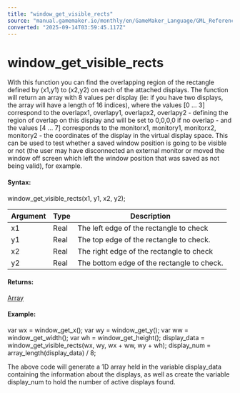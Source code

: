 ```yaml
---
title: "window_get_visible_rects"
source: "manual.gamemaker.io/monthly/en/GameMaker_Language/GML_Reference/Cameras_And_Display/The_Game_Window/window_get_visible_rects.htm"
converted: "2025-09-14T03:59:45.117Z"
---
```


# window\_get\_visible\_rects

With this function you can find the overlapping region of the rectangle defined by (x1,y1) to (x2,y2) on each of the attached displays. The function will return an array with 8 values per display (ie: if you have two displays, the array will have a length of 16 indices), where the values \[0 ... 3\] correspond to the overlapx1, overlapy1, overlapx2, overlapy2 - defining the region of overlap on this display and will be set to 0,0,0,0 if no overlap - and the values \[4 ... 7\] corresponds to the monitorx1, monitory1, monitorx2, monitory2 - the coordinates of the display in the virtual display space. This can be used to test whether a saved window position is going to be visible or not (the user may have disconnected an external monitor or moved the window off screen which left the window position that was saved as not being valid), for example.

#### Syntax:

window\_get\_visible\_rects(x1, y1, x2, y2);

| Argument | Type | Description |
| --- | --- | --- |
| x1 | Real | The left edge of the rectangle to check |
| y1 | Real | The top edge of the rectangle to check. |
| x2 | Real | The right edge of the rectangle to check |
| y2 | Real | The bottom edge of the rectangle to check. |

#### Returns:

[Array](../../../../../../../GameMaker_Language/GML_Overview/Arrays.md)

#### Example:

var wx = window\_get\_x();
var wy = window\_get\_y();
var ww = window\_get\_width();
var wh = window\_get\_height();
display\_data = window\_get\_visible\_rects(wx, wy, wx + ww, wy + wh);
display\_num = array\_length(display\_data) / 8;

The above code will generate a 1D array held in the variable display\_data containing the information about the displays, as well as create the variable display\_num to hold the number of active displays found.